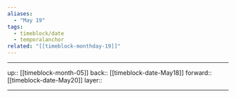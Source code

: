 ```yaml
---
aliases:
  - "May 19"
tags:
  - timeblock/date
  - temporalanchor
related: "[[timeblock-monthday-19]]"
---
```




***

up:: [[timeblock-month-05]]
back:: [[timeblock-date-May18]]
forward:: [[timeblock-date-May20]]
layer:: 

***
